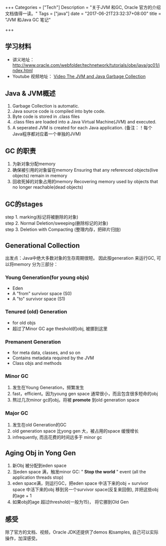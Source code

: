 +++
Categories = ["Tech"]
Description = "关于JVM 和GC, Oracle 官方的介绍文档值得一读。"
Tags = ["java"]
date = "2017-06-21T23:32:37+08:00"
title = "JVM 和Java GC 笔记"

+++


## 学习材料

- 讲义地址： <http://www.oracle.com/webfolder/technetwork/tutorials/obe/java/gc01/index.html>  
- Youtube 视频地址：  [Video The JVM and Java Garbage Collection](https://www.youtube.com/watch?v=DoJr5QQYsl8)

## Java & JVM概述

1.  Garbage Collection is automatic.
2.  Java source code is compiled into byte code.
3.  Byte code is stored in .class files
4.  .class files are loaded into a Java Virtual Machine(JVM) and executed.
5.  A seperated JVM is created for each Java application. (备注：！每个Java程序都对应着一个单独的JVM)

## GC 的职责

1.  为新对象分配memory
2.  确保被引用的对象留在memory Ensuring that any referenced objects(live objects) remain in memory
3.  回收死掉的对象占用的memory Recovering memory used by objects that no longer reachable(dead objects)

## GC的stages

step 1. marking(标记将被删除的对象)  
step 2. Normal Deletion/sweeping(删除标记的对象)   
step 3. Deletion with Compacting (整理内存，把碎片归拢)  

## Generational Collection

出发点：Java中绝大多数对象的生存周期很短。
因此按generation 来运行GC, 可以将memory 分为三部分：

### Young Generation(for young objs)

-   Eden
-   A "from" survivor space (S0)
-   A "to" survivor space (S1)

### Tenured (old) Generation

-   for old objs
-   超过了Minor GC age theshold的obj, 被挪到这里

### Premanent Generation

-   for meta data, classes, and so on
-   Contains metadata required by the JVM
-   Class objs and methods

### Minor GC

1.  发生在Young Generation，频繁发生
2.  fast，efficient。因为young gen space 通常很小，而且包含很多短命的obj
3.  熬过几次minor gc的obj，将被 **promote** 到old generation space

### Major GC

1.  发生在old Generation的GC
2.  old generation space 比yong gen 大，被占用的space 缓慢增长
3.  infrequently, 而且花费的时间远多于 minor gc

## Aging Obj in Yong Gen

1.  新Obj 被分配到eden space
2.  当eden space 满，触发minor GC: " **Stop the world** " event (all the application threads stop)
3.  eden space满，则运行GC，把eden space 中活下来的obj + survivor space 中活下来的obj 移到另一个survivor space(反复来回倒), 并把这些obj 的age + 1
4.  如果obj的age 超过threshold(一般为15)， 将它挪到Old Gen

## 感受

除了官方的文档、视频，Oracle JDK还提供了demos 和samples, 自己可以实际操作，加深感受。

